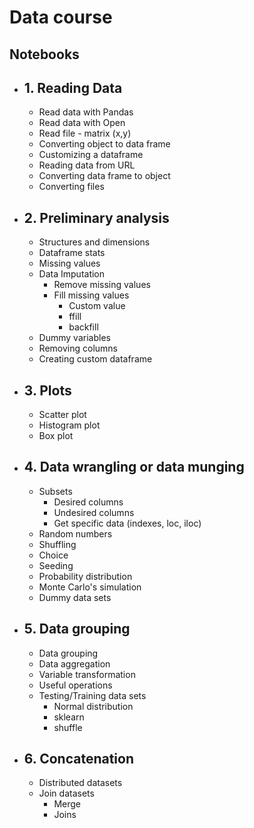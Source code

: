 
# Data course

## Notebooks

- **1. Reading Data**
    - 
    - Read data with Pandas
    - Read data with Open
    - Read file - matrix (x,y)
    - Converting object to data frame
    - Customizing a dataframe
    - Reading data from URL
    - Converting data frame to object
    - Converting files

- **2. Preliminary analysis**
    - 
    - Structures and dimensions
    - Dataframe stats
    - Missing values
    - Data Imputation
        - Remove missing values
        - Fill missing values
            - Custom value
            -  ffill
            - backfill
    - Dummy variables
    - Removing columns
    - Creating custom dataframe

- **3. Plots**
    -
    - Scatter plot
    - Histogram plot
    - Box plot

- **4. Data wrangling or data munging**
    -
    - Subsets
        - Desired columns
        - Undesired columns
        - Get specific data (indexes, loc, iloc)
    -    Random numbers
    -    Shuffling
    -    Choice
    -    Seeding
    -    Probability distribution
    -    Monte Carlo's simulation
    -    Dummy data sets

- **5. Data grouping**
    -
    - Data grouping
    - Data aggregation
    - Variable transformation
    - Useful operations
    - Testing/Training data sets
        - Normal distribution
        - sklearn
        - shuffle

- **6. Concatenation**
    -
    - Distributed datasets
    - Join datasets
        - Merge
        - Joins
